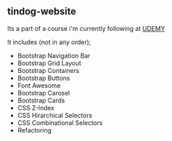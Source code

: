 ## tindog-website

Its a part of a course i'm currently following at [UDEMY](https://www.udemy.com/course/the-complete-web-development-bootcamp/)

It includes (not in any order);
- Bootstrap Navigation Bar
- Bootstrap Grid Layout
- Bootstrap Containers
- Bootstrap Buttons
- Font Awesome
- Bootstrap Carosel
- Bootstrap Cards
- CSS Z-Index
- CSS Hirarchical Selectors
- CSS Combinational Selectors
- Refactoring
